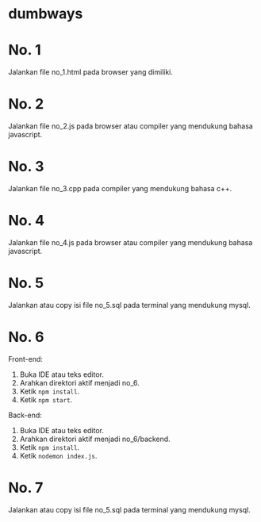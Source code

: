 # dumbways

# No. 1
Jalankan file no_1.html pada browser yang dimiliki.

# No. 2
Jalankan file no_2.js pada browser atau compiler yang mendukung bahasa javascript.

# No. 3
Jalankan file no_3.cpp pada compiler yang mendukung bahasa c++.

# No. 4
Jalankan file no_4.js pada browser atau compiler yang mendukung bahasa javascript.

# No. 5
Jalankan atau copy isi file no_5.sql pada terminal yang mendukung mysql.

# No. 6
Front-end:
1. Buka IDE atau teks editor.
2. Arahkan direktori aktif menjadi no_6.
3. Ketik <code>npm install</code>.
4. Ketik <code>npm start</code>.

Back-end:
1. Buka IDE atau teks editor.
2. Arahkan direktori aktif menjadi no_6/backend.
3. Ketik <code>npm install</code>.
4. Ketik <code>nodemon index.js</code>.

# No. 7
Jalankan atau copy isi file no_5.sql pada terminal yang mendukung mysql.
